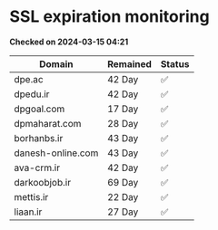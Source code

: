 # SSL expiration monitoring

**Checked on 2024-03-15 04:21**

| Domain | Remained | Status       |
|--------|----------|--------------|
| dpe.ac     | 42 Day   | ✅ |
| dpedu.ir     | 42 Day   | ✅ |
| dpgoal.com     | 17 Day   | ✅ |
| dpmaharat.com     | 28 Day   | ✅ |
| borhanbs.ir     | 43 Day   | ✅ |
| danesh-online.com     | 43 Day   | ✅ |
| ava-crm.ir     | 42 Day   | ✅ |
| darkoobjob.ir     | 69 Day   | ✅ |
| mettis.ir     | 22 Day   | ✅ |
| liaan.ir     | 27 Day   | ✅ |
